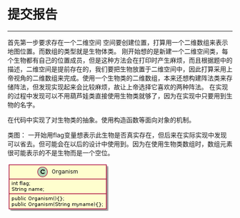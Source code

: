 # 提交报告
******

首先第一步要求存在一个二维空间
空间要创建位置，打算用一个二维数组来表示地图位置。而数组的类型就是生物体类。
刚开始想的是新建一个二维空间类，每个生物都有自己的位置成员，但是这种方法会在打印时产生麻烦，而且根据题中的描述，二维空间是提前存在的，我们要把生物放置于二维空间中，因此打算采用上帝视角的二维数组来完成。使用一个生物类的二维数组，本来还想构建阵法类来存储阵法，但发现实现起来会比较麻烦，故让上帝选择它喜欢的两种阵法。
在实现的过程中发现可以不用葫芦娃类直接使用生物类就够了，因为在实现中只要用到生物的名字。


在代码中实现了对生物类的抽象。使用构造函数等面向对象的机制。

类图：
一开始用flag变量想表示此生物是否真实存在，但后来在实际实现中发现可以省去。但可能会在以后的设计中使用到。因为在使用生物类数组时，数组元素很可能表示的不是生物而是一个空位。

![](https://github.com/ss881/picture/blob/master/Organism.png)